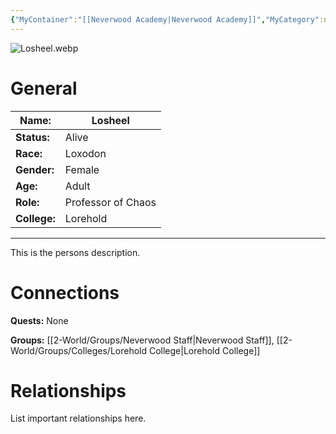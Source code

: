 ```yaml
---
{"MyContainer":"[[Neverwood Academy|Neverwood Academy]]","MyCategory":null,"image":"Losheel.webp","tags":["Category/People"],"obsidianUIMode":"preview","aliases":null,"NoteStatus":"❓","char_status":"Alive","char_race":"Loxodon","char_gender":"Female","char_role":"Professor of Chaos","char_college":"Lorehold","char_items":null,"char_age":"Adult","parents":null,"children":null,"enemies":null,"allies":null,"siblings":null,"partner":null,"Connected_Quests":[],"Connected_Groups":["[[2-World/Groups/Neverwood Staff.md|Neverwood Staff]]","[[Lorehold College|Lorehold College]]"],"dg-publish":true,"dg-path":"World/People/Staff/Losheel.md","permalink":"/world/people/staff/losheel/","dgPassFrontmatter":true,"updated":"2025-10-03T15:03:38.000+01:00"}
---
```



![Losheel.webp](/img/user/z_Assets/character_art/NPCs/Staff/Losheel.webp)
# General


| Name:        | Losheel            |
| ------------ | ------------------ |
| **Status:**  | Alive              |
| **Race:**    | Loxodon            |
| **Gender:**  | Female             |
| **Age:**     | Adult              |
| **Role:**    | Professor of Chaos |
| **College:** | Lorehold           |


---

This is the persons description. 


# Connections


**Quests:** None 

**Groups:** [[2-World/Groups/Neverwood Staff\|Neverwood Staff]], [[2-World/Groups/Colleges/Lorehold College\|Lorehold College]]


# Relationships

List important relationships here. 

